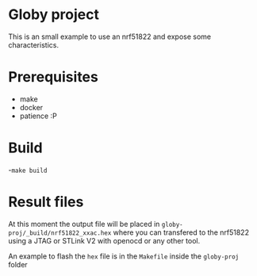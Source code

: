 # Globy project

This is an small example to use an nrf51822 and expose some characteristics.

# Prerequisites

 - make
 - docker
 - patience :P

# Build 
-`make build`

# Result files 
At this moment the output file will be placed in  `globy-proj/_build/nrf51822_xxac.hex` where you can transfered to the nrf51822 using a JTAG or STLink V2 with openocd or any other tool.

An example to flash the `hex` file is in the `Makefile` inside the `globy-proj`  folder
